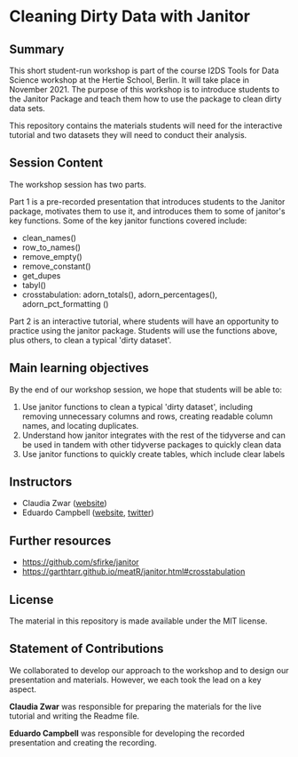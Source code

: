 # Cleaning Dirty Data with Janitor  

## Summary 

This short student-run workshop is part of the course I2DS Tools for Data Science workshop at the Hertie School, Berlin. It will take place in November 2021. The purpose of this workshop is to introduce students to the Janitor Package and teach them how to use the package to clean dirty data sets. 

This repository contains the materials students will need for the interactive tutorial and two datasets they will need to conduct their analysis.

## Session Content 

The workshop session has two parts. 

Part 1 is a pre-recorded presentation that introduces students to the Janitor package, motivates them to use it, and introduces them to some of janitor's key functions. Some of the key janitor functions covered include:

- clean_names()
- row_to_names()
- remove_empty()
- remove_constant()
- get_dupes
- tabyl()
- crosstabulation: adorn_totals(), adorn_percentages(), adorn_pct_formatting ()

Part 2 is an interactive tutorial, where students will have an opportunity to practice using the janitor package. Students will use the functions above, plus others, to clean a typical 'dirty dataset'.

## Main learning objectives

By the end of our workshop session, we hope that students will be able to:

1. Use janitor functions to clean a typical 'dirty dataset', including removing unnecessary columns and rows, creating readable column names, and locating duplicates.
2. Understand how janitor integrates with the rest of the tidyverse and can be used in tandem with other tidyverse packages to quickly clean data
3. Use janitor functions to quickly create tables, which include clear labels

## Instructors

- Claudia Zwar     ([website](https://github.com/claudiazwar))
- Eduardo Campbell ([website](https://github.com/ecampbell10), [twitter](https://twitter.com/ecampbell1096))


## Further resources

- https://github.com/sfirke/janitor
- https://garthtarr.github.io/meatR/janitor.html#crosstabulation


## License

The material in this repository is made available under the MIT license.

## Statement of Contributions 

We collaborated to develop our approach to the workshop and to design our presentation and materials. However, we each took the lead on a key aspect.

**Claudia Zwar** was responsible for preparing the materials for the live tutorial and writing the Readme file.

**Eduardo Campbell** was responsible for developing the recorded presentation and creating the recording.
